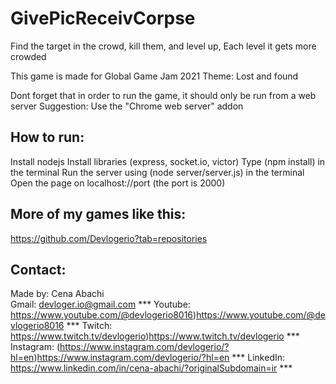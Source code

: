 # GivePicReceivCorpse
Find the target in the crowd, kill them, and level up, Each level it gets more crowded

This game is made for Global Game Jam 2021
Theme: Lost and found

Dont forget that in order to run the game, it should only be run from a web server
Suggestion: Use the "Chrome web server" addon

## How to run:
Install nodejs
Install libraries (express, socket.io, victor)
Type (npm install) in the terminal
Run the server using (node server/server.js) in the terminal
Open the page on localhost://port (the port is 2000)

## More of my games like this:
https://github.com/Devlogerio?tab=repositories

## Contact:
Made by: Cena Abachi  
Gmail: devloger.io@gmail.com *** 
Youtube: https://www.youtube.com/@devlogerio8016)https://www.youtube.com/@devlogerio8016 *** 
Twitch: https://www.twitch.tv/devlogerio)https://www.twitch.tv/devlogerio *** 
Instagram: (https://www.instagram.com/devlogerio/?hl=en)https://www.instagram.com/devlogerio/?hl=en *** 
LinkedIn: https://www.linkedin.com/in/cena-abachi/?originalSubdomain=ir *** 
